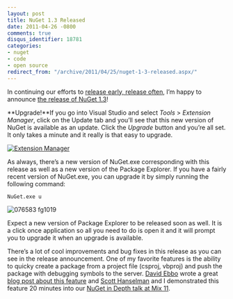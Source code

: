 ```yaml
---
layout: post
title: NuGet 1.3 Released
date: 2011-04-26 -0800
comments: true
disqus_identifier: 18781
categories:
- nuget
- code
- open source
redirect_from: "/archive/2011/04/25/nuget-1-3-released.aspx/"
---
```


In continuing our efforts to [release early, release
often](http://haacked.com/archive/2011/04/20/release-early-and-often.aspx "Release Early, Release Often"),
I’m happy to announce [the release of NuGet
1.3](http://nuget.org/announcements/nuget-1.3-released "NuGet 1.3 Released")!

**Upgrade!**If you go into Visual Studio and select *Tools* \>
*Extension Manager*, click on the Update tab and you’ll see that this
new version of NuGet is available as an update. Click the *Upgrade*
button and you’re all set. It only takes a minute and it really is that
easy to upgrade.

[![Extension
Manager](http://haacked.com/images/haacked_com/WindowsLiveWriter/NuGet-1.3-Released_111EC/Extension%20Manager_thumb.png "Extension Manager")](http://haacked.com/images/haacked_com/WindowsLiveWriter/NuGet-1.3-Released_111EC/Extension%20Manager_2.png)

As always, there’s a new version of NuGet.exe corresponding with this
release as well as a new version of the Package Explorer. If you have a
fairly recent version of NuGet.exe, you can upgrade it by simply running
the following command:

`NuGet.exe u`

![076583
fg1019](http://haacked.com/images/haacked_com/WindowsLiveWriter/NuGet-1.2-Released_142C7/076583%20fg1019_3.png "076583 fg1019")

Expect a new version of Package Explorer to be released soon as well. It
is a click once application so all you need to do is open it and it will
prompt you to upgrade it when an upgrade is available.

There’s a lot of cool improvements and bug fixes in this release as you
can see in the release announcement. One of my favorite features is the
ability to quicky create a package from a project file (csproj, vbproj)
and push the package with debugging symbols to the server. [David
Ebbo](http://blog.davidebbo.com/ "David Ebbo's Blog") wrote a great
[blog post about this
feature](http://blog.davidebbo.com/2011/04/easy-way-to-publish-nuget-packages-with.html "Easy way to publish NuGet Packages")
and [Scott Hanselman](http://hanselman.com/ "Scott Hanselman's Blog")
and I demonstrated this feature 20 minutes into our [NuGet in Depth talk
at Mix
11](http://channel9.msdn.com/events/MIX/MIX11/FRM09 "NuGet in Depth").

